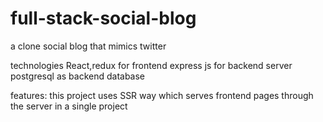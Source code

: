 # full-stack-social-blog
a clone social blog that mimics twitter 

technologies
React,redux for frontend
express js for backend server
postgresql as backend database

features:
this project uses SSR way which serves frontend pages through the server in a single project
